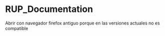 # RUP_Documentation
Abrir con navegador firefox antiguo porque en las versiones actuales no es compatible
